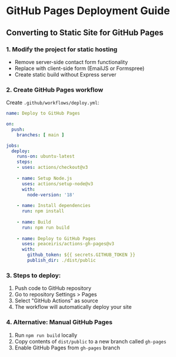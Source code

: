 # GitHub Pages Deployment Guide

## Converting to Static Site for GitHub Pages

### 1. Modify the project for static hosting
- Remove server-side contact form functionality
- Replace with client-side form (EmailJS or Formspree)
- Create static build without Express server

### 2. Create GitHub Pages workflow
Create `.github/workflows/deploy.yml`:

```yaml
name: Deploy to GitHub Pages

on:
  push:
    branches: [ main ]

jobs:
  deploy:
    runs-on: ubuntu-latest
    steps:
    - uses: actions/checkout@v3
    
    - name: Setup Node.js
      uses: actions/setup-node@v3
      with:
        node-version: '18'
        
    - name: Install dependencies
      run: npm install
      
    - name: Build
      run: npm run build
      
    - name: Deploy to GitHub Pages
      uses: peaceiris/actions-gh-pages@v3
      with:
        github_token: ${{ secrets.GITHUB_TOKEN }}
        publish_dir: ./dist/public
```

### 3. Steps to deploy:
1. Push code to GitHub repository
2. Go to repository Settings > Pages
3. Select "GitHub Actions" as source
4. The workflow will automatically deploy your site

### 4. Alternative: Manual GitHub Pages
1. Run `npm run build` locally
2. Copy contents of `dist/public` to a new branch called `gh-pages`
3. Enable GitHub Pages from `gh-pages` branch